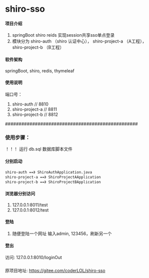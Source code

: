 # shiro-sso

#### 项目介绍
1. springBoot shiro reids 实现session共享sso单点登录
2. 模块分为 shiro-auth  （shiro 认证中心），
 shiro-project-a  （A工程），
 shiro-project-b  （B工程）

#### 软件架构
springBoot, shiro, redis, thymeleaf

#### 使用说明

 端口号：
1. shiro-auth           // 8810
2. shiro-project-a      // 8811
3. shiro-project-b      // 8812

#################################################

### 使用步骤：
 ！！！ 运行 db.sql 数据库脚本文件
#### 分别启动
    shiro-auth ==》 ShiroAuthApplication.java
    shiro-project-a ==》 ShiroProjectAApplication
    shiro-project-b ==》 ShiroProjectBApplication
####  浏览器分别访问
1. 127.0.0.1:8011/test
2. 127.0.0.1:8012/test
#### 登陆
1. 随便登陆一个网址 输入admin, 123456，刷新另一个
#### 登出
访问: 127.0.0.1:8010/loginOut

###
原项目地址:
https://gitee.com/coderLOL/shiro-sso


